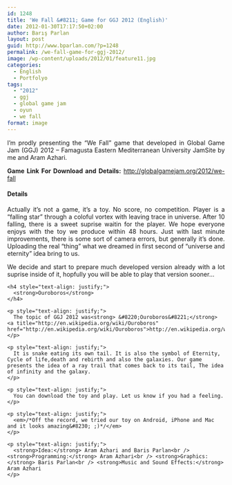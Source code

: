 ```yaml
---
id: 1248
title: 'We Fall &#8211; Game for GGJ 2012 (English)'
date: 2012-01-30T17:17:50+02:00
author: Barış Parlan
layout: post
guid: http://www.bparlan.com/?p=1248
permalink: /we-fall-game-for-ggj-2012/
image: /wp-content/uploads/2012/01/feature11.jpg
categories:
  - English
  - Portfolyo
tags:
  - "2012"
  - ggj
  - global game jam
  - oyun
  - we fall
format: image
---
```

<div class="ttr_start">
</div>

<p style="text-align: justify;">
  I&#8217;m prodly presenting the &#8220;We Fall&#8221; game that developed in Global Game Jam (GGJ) 2012 &#8211; Famagusta Eastern Mediterranean University JamSite by me and Aram Azhari.
</p>

<p style="text-align: justify;">
  <strong>Game Link For Download and Details:</strong> <a title="We Fall - Game for GGJ 2012" href="http://globalgamejam.org/2012/we-fall" target="_blank">http://globalgamejam.org/2012/we-fall</a>
</p>

<h4 style="text-align: justify;">
  Details
</h4>

<p style="text-align: justify;">
  Actually it&#8217;s not a game, it&#8217;s a toy. No score, no competition. Player is a &#8220;falling star&#8221; through a coloful vortex with leaving trace in universe. After 10 falling, there is a sweet suprise waitin for the player. We hope everyone enjoys with the toy we produce within 48 hours. Just with last minute improvements, there is some sort of camera errors, but generally it&#8217;s done. Uploading the real &#8220;thing&#8221; what we dreamed in first second of &#8220;universe and eternity&#8221; idea bring to us.
</p>

<div>
  <div>
    <p style="text-align: justify;">
      We decide and start to prepare much developed version already with a lot suprise inside of it, hopfully you will be able to play that version sooner&#8230;
    </p>
    
    <h4 style="text-align: justify;">
      <strong>Ouroboros</strong>
    </h4>
    
    <p style="text-align: justify;">
      The topic of GGJ 2012 was<strong> &#8220;Ouroboros&#8221;</strong> <a title="http://en.wikipedia.org/wiki/Ouroboros" href="http://en.wikipedia.org/wiki/Ouroboros">http://en.wikipedia.org/wiki/Ouroboros</a>
    </p>
    
    <p style="text-align: justify;">
      It is snake eating its own tail. It is also the symbol of Eternity, Cycle of life,death and rebirth and also the galaxies. Our game presents the idea of a ray trail that comes back to its tail, The idea of infinity and the galaxy.
    </p>
    
    <p style="text-align: justify;">
      You can download the toy and play. Let us know if you had a feeling.
    </p>
    
    <p style="text-align: justify;">
      <em>/*Off the record, we tried our toy on Android, iPhone and Mac and it looks amazing&#8230; ;)*/</em>
    </p>
    
    <p style="text-align: justify;">
      <strong>Idea:</strong> Aram Azhari and Baris Parlan<br /> <strong>Programming:</strong> Aram Azhari<br /> <strong>Graphics:</strong> Baris Parlan<br /> <strong>Music and Sound Effects:</strong> Aram Azhari
    </p>
  </div>
</div>

<div class="ttr_end">
</div>